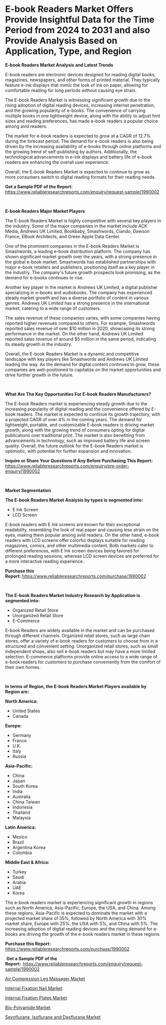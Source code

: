 <p><h1>E-book Readers Market Offers Provide Insightful Data for the Time Period from 2024 to 2031 and also Provide Analysis Based on Application, Type, and Region</h1></p><p><strong>E-book Readers Market Analysis and Latest Trends</strong></p>
<p><p>E-book readers are electronic devices designed for reading digital books, magazines, newspapers, and other forms of printed material. They typically feature e-ink displays that mimic the look of ink on paper, allowing for comfortable reading for long periods without causing eye strain.</p><p>The E-book Readers Market is witnessing significant growth due to the rising adoption of digital reading devices, increasing internet penetration, and the growing popularity of e-books. The convenience of carrying multiple books in one lightweight device, along with the ability to adjust font sizes and reading preferences, has made e-book readers a popular choice among avid readers.</p><p>The market for e-book readers is expected to grow at a CAGR of 12.7% during the forecast period. The demand for e-book readers is also being driven by the increasing availability of e-books through online platforms and the growing trend of self-publishing by authors. Additionally, the technological advancements in e-ink displays and battery life of e-book readers are enhancing the overall user experience.</p><p>Overall, the E-book Readers Market is expected to continue to grow as more consumers switch to digital reading formats for their reading needs.</p></p>
<p><strong>Get a Sample PDF of the Report:&nbsp;</strong> <a href="https://www.reliableresearchreports.com/enquiry/request-sample/1990002">https://www.reliableresearchreports.com/enquiry/request-sample/1990002</a></p>
<p>&nbsp;</p>
<p><strong>E-book Readers Major Market Players</strong></p>
<p><p>The E-book Readers Market is highly competitive with several key players in the industry. Some of the major companies in the market include ACK Media, Andrews UK Limited, Bookbaby, Smashwords, Ciando, Dawson France, EBook Architects, and Green Apple Data Center.</p><p>One of the prominent companies in the E-book Readers Market is Smashwords, a leading e-book distribution platform. The company has shown significant market growth over the years, with a strong presence in the global e-book market. Smashwords has established partnerships with major e-book retailers and publishers, positioning itself as a key player in the industry. The company's future growth prospects look promising, as the demand for e-books continues to rise.</p><p>Another key player in the market is Andrews UK Limited, a digital publisher specializing in e-books and audiobooks. The company has experienced steady market growth and has a diverse portfolio of content in various genres. Andrews UK Limited has a strong presence in the international market, catering to a wide range of customers.</p><p>The sales revenue of these companies varies, with some companies having reported higher revenues compared to others. For example, Smashwords reported sales revenue of over $10 million in 2020, showcasing its strong performance in the market. On the other hand, Andrews UK Limited reported sales revenue of around $5 million in the same period, indicating its steady growth in the industry.</p><p>Overall, the E-book Readers Market is a dynamic and competitive landscape with key players like Smashwords and Andrews UK Limited leading the way. As the demand for digital content continues to grow, these companies are well-positioned to capitalize on the market opportunities and drive further growth in the future.</p></p>
<p>&nbsp;</p>
<p><strong>What Are The Key Opportunities For E-book Readers Manufacturers?</strong></p>
<p><p>The E-book Readers market is experiencing steady growth due to the increasing popularity of digital reading and the convenience offered by E-book readers. The market is expected to continue its growth trajectory, with a projected CAGR of over 4% in the coming years. The demand for lightweight, portable, and customizable E-book readers is driving market growth, along with the growing trend of consumers opting for digital publications over traditional print. The market is also benefiting from advancements in technology, such as improved battery life and screen quality. Overall, the future outlook for the E-book Readers market is optimistic, with potential for further expansion and innovation.</p></p>
<p><strong>Inquire or Share Your Questions If Any Before Purchasing This Report:</strong> <a href="https://www.reliableresearchreports.com/enquiry/pre-order-enquiry/1990002">https://www.reliableresearchreports.com/enquiry/pre-order-enquiry/1990002</a></p>
<p>&nbsp;</p>
<p><strong>Market Segmentation</strong></p>
<p><strong>The E-book Readers Market Analysis by types is segmented into:</strong></p>
<p><ul><li>E Ink Screen</li><li>LCD Screen</li></ul></p>
<p><p>E-book readers with E Ink screens are known for their exceptional readability, resembling the look of real paper and causing less strain on the eyes, making them popular among avid readers. On the other hand, e-book readers with LCD screens offer colorful displays suitable for reading magazines, comics, and other multimedia content. Both markets cater to different preferences, with E Ink screen devices being favored for prolonged reading sessions, whereas LCD screen devices are preferred for a more interactive reading experience.</p></p>
<p><strong>Purchase this Report:&nbsp;</strong><a href="https://www.reliableresearchreports.com/purchase/1990002">https://www.reliableresearchreports.com/purchase/1990002</a></p>
<p>&nbsp;</p>
<p><strong>The E-book Readers Market Industry Research by Application is segmented into:</strong></p>
<p><ul><li>Organized Retail Store</li><li>Unorganized Retail Store</li><li>E-Commerce</li></ul></p>
<p><p>E-book Readers are widely available in the market and can be purchased through different channels. Organized retail stores, such as large chain stores, offer a variety of e-book readers for customers to choose from in a structured and convenient setting. Unorganized retail stores, such as small independent shops, also sell e-book readers but may have a more limited selection. E-commerce platforms provide online access to a wide range of e-book readers for customers to purchase conveniently from the comfort of their own homes.</p></p>
<p>&nbsp;</p>
<p><strong>In terms of Region, the E-book Readers Market Players available by Region are:</strong></p>
<p>
    <p> <strong> North America: </strong>
        <ul>
            <li>United States</li>
            <li>Canada</li>
        </ul>
        </p> 
    <p> <strong> Europe: </strong>
        <ul>
            <li>Germany</li>
            <li>France</li>
            <li>U.K.</li>
            <li>Italy</li>
            <li>Russia</li>
        </ul>
        </p> 
    <p> <strong> Asia-Pacific: </strong>
        <ul>
            <li>China</li>
            <li>Japan</li>
            <li>South Korea</li>
            <li>India</li>
            <li>Australia</li>
            <li>China Taiwan</li>
            <li>Indonesia</li>
            <li>Thailand</li>
            <li>Malaysia</li>
        </ul>
        </p> 
    <p> <strong> Latin America: </strong>
        <ul>
            <li>Mexico</li>
            <li>Brazil</li>
            <li>Argentina Korea</li>
            <li>Colombia</li>
        </ul>
        </p> 
    <p> <strong> Middle East & Africa: </strong>
        <ul>
            <li>Turkey</li>
            <li>Saudi</li>
            <li>Arabia</li>
            <li>UAE</li>
            <li>Korea</li>
        </ul>
    </p>
    </p>
<p><p>The e-book readers market is experiencing significant growth in regions such as North America, Asia-Pacific, Europe, the USA, and China. Among these regions, Asia-Pacific is expected to dominate the market with a projected market share of 35%, followed by North America with 30% market share, Europe with 25%, the USA with 5%, and China with 5%. The increasing adoption of digital reading devices and the rising demand for e-books are driving the growth of the e-book readers market in these regions.</p></p>
<p><strong>Purchase this Report: </strong><a href="https://www.reliableresearchreports.com/purchase/1990002">https://www.reliableresearchreports.com/purchase/1990002</a></p>
<p>&nbsp;<strong>Get a Sample PDF of the Report:&nbsp;&nbsp;</strong><a href="https://www.reliableresearchreports.com/enquiry/request-sample/1990002">https://www.reliableresearchreports.com/enquiry/request-sample/1990002</a></p>
<p><strong></strong></p>
<p><p><a href="https://view.publitas.com/reportprime-1/air-compression-leg-massager-market-size-share-trends-analysis-report-by-application-regional-outlook-competitive-strategies-and-segment-forecasts-2024-2031/">Air Compression Leg Massager Market</a></p><p><a href="https://picayune-night-cbd.notion.site/Internal-Fixation-Nail-Market-with-the-goal-of-estimating-the-market-size-and-future-growth-potentia-dcde41666ff54426b1f4e3b3ba844682">Internal Fixation Nail Market</a></p><p><a href="https://valiant-lunge-8fe.notion.site/Internal-Fixation-Plates-Market-Size-Furnishes-Valuable-Information-Encompassing-Market-Share-Marke-96f0da2bdbd54442ba46da3fdb586668">Internal Fixation Plates Market</a></p><p><a href="https://github.com/Hazelklievgspy6vdcsmu106w/Market-Research-Report-List-1/blob/main/bio-polyamide-market.md">Bio-Polyamide Market</a></p><p><a href="https://github.com/lubmix/Market-Research-Report-List-1/blob/main/sevoflurane-isoflurane-and-desflurane-market.md">Sevoflurane, Isoflurane and Desflurane Market</a></p></p>